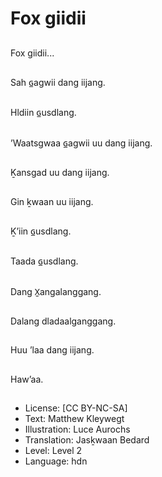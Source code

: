 # Fox giidii

##
Fox giidii...

##
Sah ɢ̲agwii dang iijang.

##
Hldiin ɢ̲usdlang.

##
’Waatsgwaa ɢ̲agwii uu dang iijang.

##
Ḵansgad uu dang iijang.

##
Gin ḵwaan uu iijang.

##
Ḵ’iin ɢ̲usdlang.

##
Taada ɢ̲usdlang.

##
Dang X̱angalanggang.

##
Dalang dladaalganggang.

##
Huu ’laa dang iijang.

##
Haw’aa.

##
* License: [CC BY-NC-SA]
* Text: Matthew Kleywegt
* Illustration: Luce Aurochs
* Translation: Jasḵwaan Bedard
* Level: Level 2
* Language: hdn
